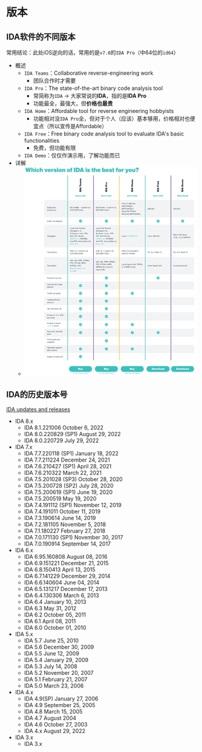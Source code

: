 # 版本

## IDA软件的不同版本

常用结论：此处iOS逆向的话，常用的是`v7.0`的`IDA Pro`（中64位的`id64`）

* 概述
  * `IDA Teams`：Collaborative reverse-engineering work
    * 团队合作时才需要
  * `IDA Pro`：The state-of-the-art binary code analysis tool
    * 常简称为`IDA` -> 大家常说的**IDA**，指的是**IDA Pro**
    * 功能最全，最强大，但**价格也最贵**
  * `IDA Home`：Affordable tool for reverse engineering hobbyists
    * 功能相对没`IDA Pro`全，但对于个人（应该）基本够用，价格相对也便宜点（所以宣传是Affordable）
  * `IDA Free`：Free binary code analysis tool to evaluate IDA's basic functionalities
    * 免费，但功能有限
  * `IDA Demo`：仅仅作演示用，了解功能而已
* 详解
  * ![ida_version_choose](../assets/img/ida_version_choose.png)

## IDA的历史版本号

[IDA updates and releases](https://hex-rays.com/products/ida/news/)

* IDA 8.x
  * IDA 8.1.221006 October 6, 2022
  * IDA 8.0.220829 (SP1) August 29, 2022
  * IDA 8.0.220729 July 29, 2022
* IDA 7.x
  * IDA 7.7.220118 (SP1) January 18, 2022
  * IDA 7.7.211224 December 24, 2021
  * IDA 7.6.210427 (SP1) April 28, 2021
  * IDA 7.6.210322 March 22, 2021
  * IDA 7.5.201028 (SP3) October 28, 2020
  * IDA 7.5.200728 (SP2) July 28, 2020
  * IDA 7.5.200619 (SP1) June 19, 2020
  * IDA 7.5.200519 May 19, 2020
  * IDA 7.4.191112 (SP1) November 12, 2019
  * IDA 7.4.191011 October 11, 2019
  * IDA 7.3.190614 June 14, 2019
  * IDA 7.2.181105 November 5, 2018
  * IDA 7.1.180227 February 27, 2018
  * IDA 7.0.171130 (SP1) November 30, 2017
  * IDA 7.0.190914 September 14, 2017
* IDA 6.x
  * IDA 6.95.160808 August 08, 2016
  * IDA 6.9.151221 December 21, 2015
  * IDA 6.8.150413 April 13, 2015
  * IDA 6.7.141229 December 29, 2014
  * IDA 6.6.140604 June 04, 2014
  * IDA 6.5.131217 December 17, 2013
  * IDA 6.4.130306 March 6, 2013
  * IDA 6.4 January 10, 2013
  * IDA 6.3 May 31, 2012
  * IDA 6.2 October 05, 2011
  * IDA 6.1 April 08, 2011
  * IDA 6.0 October 01, 2010
* IDA 5.x
  * IDA 5.7 June 25, 2010
  * IDA 5.6 December 30, 2009
  * IDA 5.5 June 12, 2009
  * IDA 5.4 January 29, 2009
  * IDA 5.3 July 14, 2008
  * IDA 5.2 November 20, 2007
  * IDA 5.1 February 21, 2007
  * IDA 5.0 March 23, 2006
* IDA 4.x
  * IDA 4.9(SP) January 27, 2006
  * IDA 4.9 September 25, 2005
  * IDA 4.8 March 15, 2005
  * IDA 4.7 August 2004
  * IDA 4.6 October 27, 2003
  * IDA 4.x August 29, 2022
* IDA 3.x
  * IDA 3.x

